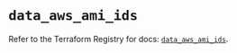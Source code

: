 # `data_aws_ami_ids`

Refer to the Terraform Registry for docs: [`data_aws_ami_ids`](https://registry.terraform.io/providers/hashicorp/aws/6.14.0/docs/data-sources/ami_ids).
